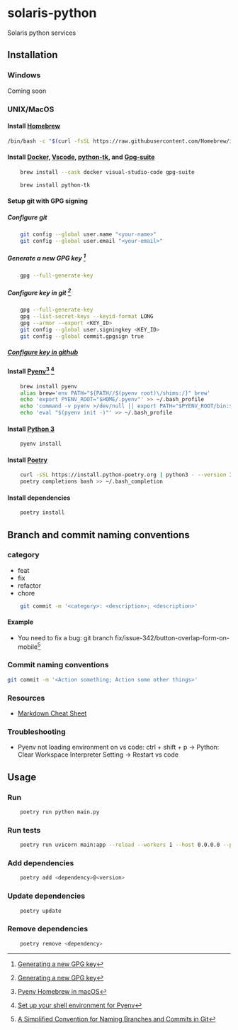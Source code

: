 # solaris-python

Solaris python services

## Installation

### Windows

Coming soon

### UNIX/MacOS

#### Install [Homebrew](https://brew.sh/)

```sh
/bin/bash -c "$(curl -fsSL https://raw.githubusercontent.com/Homebrew/install/HEAD/install.sh)"
```

#### Install [Docker](https://docs.docker.com/), [Vscode](https://code.visualstudio.com/docs), [python-tk](https://docs.python.org/es/3/library/tkinter.html), and [Gpg-suite](https://gpgtools.org/)

```sh
    brew install --cask docker visual-studio-code gpg-suite
```

```sh
    brew install python-tk
```

#### Setup git with GPG signing

##### Configure git

```sh
    git config --global user.name "<your-name>"
    git config --global user.email "<your-email>"
```

##### Generate a new GPG key [^1]

```sh
    gpg --full-generate-key
```

##### Configure key in git [^1]

```sh
    gpg --full-generate-key
    gpg --list-secret-keys --keyid-format LONG
    gpg --armor --export <KEY_ID>
    git config --global user.signingkey <KEY_ID>
    git config --global commit.gpgsign true
```

##### [Configure key in github](https://docs.github.com/en/authentication/managing-commit-signature-verification/adding-a-gpg-key-to-your-github-account)

[^1]: [Generating a new GPG key](https://docs.github.com/en/authentication/managing-commit-signature-verification/generating-a-new-gpg-key)

#### Install [Pyenv](https://github.com/pyenv/pyenv)[^2] [^3]

```sh
    brew install pyenv
    alias brew='env PATH="${PATH//$(pyenv root)\/shims:/}" brew'
    echo 'export PYENV_ROOT="$HOME/.pyenv"' >> ~/.bash_profile
    echo 'command -v pyenv >/dev/null || export PATH="$PYENV_ROOT/bin:$PATH"' >> ~/.bash_profile
    echo 'eval "$(pyenv init -)"' >> ~/.bash_profile
```

[^2]: [Pyenv Homebrew in macOS](https://github.com/pyenv/pyenv#homebrew-in-macos)

[^3]: [Set up your shell environment for Pyenv](https://github.com/pyenv/pyenv#set-up-your-shell-environment-for-pyenv)

#### Install [Python 3](https://docs.python.org/3/)

```sh
    pyenv install
```

#### Install [Poetry](https://python-poetry.org/docs/#installation)

```sh
    curl -sSL https://install.python-poetry.org | python3 - --version 1.6.1
    poetry completions bash >> ~/.bash_completion
```

#### Install dependencies

```sh
    poetry install
```

## Branch and commit naming conventions

### category

- feat
- fix
- refactor
- chore

```sh
    git commit -m '<category>: <description>; <description>'
```

#### Example

- You need to fix a bug: git branch fix/issue-342/button-overlap-form-on-mobile[^4]
  
[^4]: [A Simplified Convention for Naming Branches and Commits in Git](https://dev.to/varbsan/a-simplified-convention-for-naming-branches-and-commits-in-git-il4)

### Commit naming conventions

```sh
git commit -m '<Action something; Action some other things>'
```

### Resources

- [Markdown Cheat Sheet](https://www.markdownguide.org/cheat-sheet/)

### Troubleshooting

- Pyenv not loading environment on vs code: ctrl + shift + p -> Python: Clear Workspace Interpreter Setting -> Restart vs code

## Usage

### Run

```sh
    poetry run python main.py
```

### Run tests

```sh
    poetry run uvicorn main:app --reload --workers 1 --host 0.0.0.0 --port 8008
```

### Add dependencies

```sh
    poetry add <dependency>@<version>
```

### Update dependencies

```sh
    poetry update
```

### Remove dependencies

```sh
    poetry remove <dependency>
```
